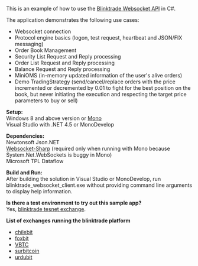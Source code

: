 This is an example of how to use the <a href="https://blinktrade.com/docs/#getting-started">Blinktrade Websocket API</a> in C#.

The application demonstrates the following use cases:

- Websocket connection
- Protocol engine basics (logon, test request, heartbeat and JSON/FIX messaging)
- Order Book Management
- Security List Request and Reply processing
- Order List Request and Reply processing
- Balance Request and Reply processing
- MiniOMS (in-memory updated information of the user's alive orders)
- Demo TradingStrategy (send/cancel/replace orders with the price incremented or decremented by 0.01 to fight for the best position on the book, but never initiating the execution and respecting the target price parameters to buy or sell)


<b>Setup:</b><br>
Windows 8 and above version or <a href="http://www.mono-project.com/">Mono</a><br>
Visual Studio with .NET 4.5 or MonoDevelop<br>

<b>Dependencies:</b><br>
Newtonsoft Json.NET<br>
<a href="https://github.com/sta/websocket-sharp">Websocket-Sharp</a> (required only when running with Mono because System.Net.WebSockets is buggy in Mono)<br>
Microsoft TPL Dataflow<br>

<b>Build and Run:</b><br>
After building the solution in Visual Studio or MonoDevelop, run blinktrade_websocket_client.exe without providing command line arguments to display help information.<br>

<b>Is there a test environment to try out this sample app?</b><br>
Yes, <a href="https://testnet.blinktrade.com/">blinktrade tesnet exchange</a>.

<b>List of exchanges running the blinktrade platform</b><br>
- [chilebit](https://chilebit.net)
- [foxbit](https://foxbit.com.br)
- [VBTC](https://vbtc.vn)
- [surbitcoin](https://surbitcoin.com) 
- [urdubit](https://urdubit.com)
